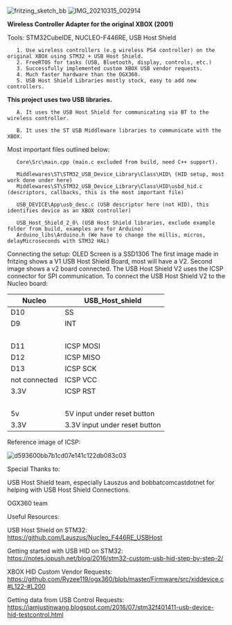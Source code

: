 ![fritzing_sketch_bb](https://user-images.githubusercontent.com/8354691/111726589-7b146100-8826-11eb-99d7-6f830656344b.png)
![IMG_20210315_002914](https://user-images.githubusercontent.com/8354691/111726613-84053280-8826-11eb-8790-67b465b992d5.jpg)

**Wireless Controller Adapter for the original XBOX (2001)**

Tools: STM32CubeIDE, NUCLEO-F446RE, USB Host Shield 

       1. Use wireless controllers (e.g wireless PS4 controller) on the original XBOX using STM32 + USB Host Shield.
       2. FreeRTOS for tasks (USB, Bluetooth, display, controls, etc.)
       3. Successfully implemented custom XBOX USB vendor requests.
       4. Much faster hardware than the OGX360.
       5. USB Host Shield Libraries mostly stock, easy to add new controllers.


**This project uses two USB libraries.**

       A. It uses the USB Host Shield for communicating via BT to the wireless controller.

       B. It uses the ST USB Middleware libraries to communicate with the XBOX.

Most important files outlined below:

       Core\Src\main.cpp (main.c excluded from build, need C++ support).

       Middlewares\ST\STM32_USB_Device_Library\Class\HID\ (HID setup, most work done under here)
       Middlewares\ST\STM32_USB_Device_Library\Class\HID\usbd_hid.c (descriptors, callbacks, this is the most important file)

       USB_DEVICE\App\usb_desc.c (USB descriptor here (not HID), this identifies device as an XBOX controller) 

       USB_Host_Shield_2_0\ (USB Host Shield libraries, exclude example folder from build, examples are for Arduino)
       Arduino_libs\Arduino.h (We have to change the millis, micros, delayMicroseconds with STM32 HAL)
       
Connecting the setup:
       OLED Screen is a SSD1306
       The first image made in fritzing shows a V1 USB Host Shield Board, most will have a V2.
       Second image shows a v2 board connected.
       The USB Host Shield V2 uses the ICSP connector for SPI communication.
       To connect the USB Host Shield V2 to the Nucleo board:
       
       
Nucleo | USB_Host_shield
-- | --
D10 | SS
D9 | INT
  |  
D11 | ICSP MOSI
D12 | ICSP MISO
D13 | ICSP SCK
not connected | ICSP VCC
3.3V | ICSP RST
  |  
5v | 5V input under reset button
3.3V | 3.3V input under reset button

Reference image of ICSP:

![d593600bb7b1cd07e141c122db083c03](https://user-images.githubusercontent.com/8354691/108958528-f750c580-7627-11eb-8029-66873d097963.jpg)

       
Special Thanks to:

USB Host Shield team, especially Lauszus and bobbatcomcastdotnet for helping with USB Host Shield Connections.

OGX360 team 


Useful Resources:

USB Host Shield on STM32: https://github.com/Lauszus/Nucleo_F446RE_USBHost

Getting started with USB HID on STM32: https://notes.iopush.net/blog/2016/stm32-custom-usb-hid-step-by-step-2/

XBOX HID Custom Vendor Requests: https://github.com/Ryzee119/ogx360/blob/master/Firmware/src/xiddevice.c#L122-#L200

Getting data from USB Control Requests: https://iamjustinwang.blogspot.com/2016/07/stm32f401411-usb-device-hid-testcontrol.html
